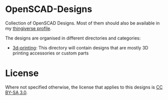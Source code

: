 # OpenSCAD-Designs
Collection of OpenSCAD Designs. Most of them should also be available in my [thingiverse profile](https://www.thingiverse.com/piffio/).

The designs are organised in different directories and categories:

* [3d-printing](3d-printing): This directory will contain designs that are mostly 3D printing accessories or custom parts

# License

Where not specified otherwise, the license that applies to this designs is [CC BY-SA 3.0](http://creativecommons.org/licenses/by-sa/3.0/).
